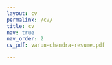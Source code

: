 ```yaml
---
layout: cv
permalink: /cv/
title: cv
nav: true
nav_order: 2
cv_pdf: varun-chandra-resume.pdf

---
```

